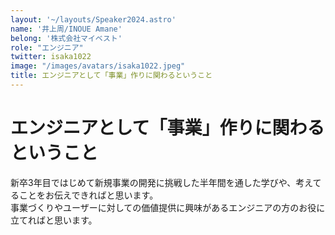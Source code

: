 ```yaml
---
layout: '~/layouts/Speaker2024.astro'
name: '井上周/INOUE Amane'
belong: '株式会社マイベスト'
role: "エンジニア"
twitter: isaka1022
image: "/images/avatars/isaka1022.jpeg"
title: エンジニアとして「事業」作りに関わるということ
---
```


# エンジニアとして「事業」作りに関わるということ

新卒3年目ではじめて新規事業の開発に挑戦した半年間を通した学びや、考えてることをお伝えできればと思います。  
事業づくりやユーザーに対しての価値提供に興味があるエンジニアの方のお役に立てればと思います。
